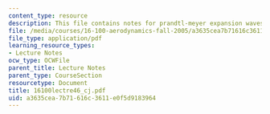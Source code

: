 ```yaml
---
content_type: resource
description: This file contains notes for prandtl-meyer expansion waves.
file: /media/courses/16-100-aerodynamics-fall-2005/a3635cea7b71616c3611e0f5d9183964_16100lectre46_cj.pdf
file_type: application/pdf
learning_resource_types:
- Lecture Notes
ocw_type: OCWFile
parent_title: Lecture Notes
parent_type: CourseSection
resourcetype: Document
title: 16100lectre46_cj.pdf
uid: a3635cea-7b71-616c-3611-e0f5d9183964
---
```


